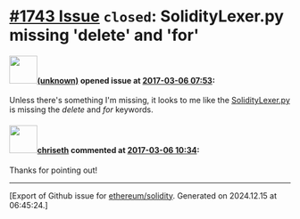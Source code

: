 # [\#1743 Issue](https://github.com/ethereum/solidity/issues/1743) `closed`: SolidityLexer.py missing 'delete' and 'for'

#### <img src="(unknown)" width="50">[(unknown)]((unknown)) opened issue at [2017-03-06 07:53](https://github.com/ethereum/solidity/issues/1743):

Unless there's something I'm missing, it looks to me like the [SolidityLexer.py](https://github.com/ethereum/solidity/blob/d4da4ef35f8118d49bed54f11392036e1d31f7e7/docs/utils/SolidityLexer.py) is missing the _delete_ and _for_ keywords. 

#### <img src="https://avatars.githubusercontent.com/u/9073706?v=4" width="50">[chriseth](https://github.com/chriseth) commented at [2017-03-06 10:34](https://github.com/ethereum/solidity/issues/1743#issuecomment-284360010):

Thanks for pointing out!


-------------------------------------------------------------------------------



[Export of Github issue for [ethereum/solidity](https://github.com/ethereum/solidity). Generated on 2024.12.15 at 06:45:24.]
